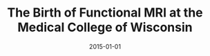 ---
title: "The Birth of Functional MRI at the Medical College of Wisconsin"
date: 2015-01-01
authors_string: Peter Bandettini
authors:
   - Peter Bandettini
author_ids:
   - peter_bandettini
journal: 'fMRI: From Nuclear Spins to Brain Functions'
volume: 30
issue: 
pages: 18-Nov
book_title: ''
publisher: 'Springer US'
abstract: ''
project_id: 
paper_url: http://link.springer.com/10.1007/978-1-4899-7591-1
doi: 10.1007/978-1-4899-7591-1
data_loc: ''
code_loc: ''
file: '/assets/publications//assets/publications/'
file_name: '/assets/publications/'
type: book_chapter
pub_str: 'In:  (2015)'
layout: publication 
---
